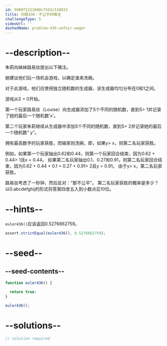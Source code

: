 ```yaml
---
id: 5900f5221000cf542c510033
title: 问题436：不公平的赌注
challengeType: 5
videoUrl: ''
dashedName: problem-436-unfair-wager
---
```


# --description--

朱莉向妹妹路易丝提出以下赌注。

她建议他们玩一场机会游戏，以确定谁来洗碗。

对于此游戏，他们应使用独立随机数的生成器，该生成器均匀分布在0和1之间。

游戏从S = 0开始。

第一个玩家路易丝（Louise）向生成器添加了S个不同的随机数，直到S> 1并记录了她的最后一个随机数'x'。

第二个玩家朱莉继续从生成器中添加S个不同的随机数，直到S> 2并记录她的最后一个随机数“ y”。

拥有最高数字的玩家获胜，而输家则洗碗，即，如果y> x，则第二名玩家获胜。

例如，如果第一个玩家抽出0.62和0.44，则第一个玩家回合结束，因为0.62 + 0.44> 1且x = 0.44。 如果第二名玩家抽出0.1、0.27和0.91，则第二名玩家回合结束，因为0.62 + 0.44 + 0.1 + 0.27 + 0.91> 2且y = 0.91。 由于y> x，第二名玩家获胜。

路易丝考虑了一秒钟，然后反对：“那不公平”。 第二名玩家获胜的概率是多少？ 以0.abcdefghij的形式将答案四舍五入到小数点后10位。

# --hints--

`euler436()`应该返回0.5276662759。

```js
assert.strictEqual(euler436(), 0.5276662759);
```

# --seed--

## --seed-contents--

```js
function euler436() {

  return true;
}

euler436();
```

# --solutions--

```js
// solution required
```
